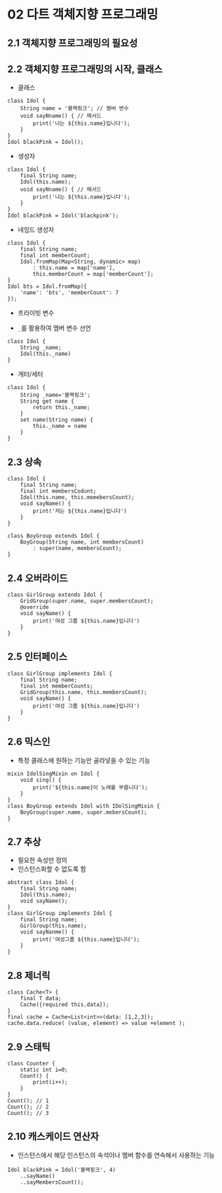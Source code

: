 # 02 다트 객체지향 프로그래밍
## 2.1 객체지향 프로그래밍의 필요성
## 2.2 객체지향 프로그래밍의 시작, 클래스
* 클래스
``` 
class Idol {
    String name = '블랙핑크'; // 멤버 변수
    void sayNname() { // 메서드
        print('나는 ${this.name}입니다');
    }
}
Idol blackPink = Idol();
```
* 생성자
``` 
class Idol {
    final String name;
    Idol(this.name);
    void sayNname() { // 메서드
        print('나는 ${this.name}입니다');
    }
}
Idol blackPink = Idol('blackpink');
```
* 네임드 생성자
``` 
class Idol {
    final String name;
    final int memberCount;
    Idol.fromMap(Map<String, dynamic> map)
        : this.name = map['name'],
        this.memberCount = map['memberCount'];
}
Idol bts = Idol.fromMap({
    'name': 'bts', 'memberCount': 7
});
```
* 프라이빗 변수
- `_`를 활용하여 멤버 변수 선언
``` 
class Idol {
    String _name;
    Idol(this._name)
}
```
* 게터/세터
``` 
class Idol {
    String _name='블랙핑크';
    String get name {
        return this._name;
    }
    set name(String name) {
        this._name = name
    }
}
```
## 2.3 상속
``` 
class Idol {
    final String name;
    final int membersCodunt;
    Idol(this.name, this.memebersCount);
    void sayName() {
        print('저는 ${this.name}입니다')
    }
}

class BoyGroup extends Idol {
    BoyGroup(String name, int membersCount)
        : super(name, membersCount);
}
```
## 2.4 오버라이드
```
class GirlGroup extends Idol {
    GridGroup(super.name, super.membersCount);
    @override
    void sayName() {
        print('여성 그룹 ${this.name}입니다')
    }
}
```
## 2.5 인터페이스
```
class GirlGroup implements Idol {
    final String name;
    final int memberCounts;
    GridGroup(this.name, this.membersCount);
    void sayName() {
        print('여성 그룹 ${this.name}입니다')
    }
}
```
## 2.6 믹스인
- 특정 클래스에 원하는 기능만 골라넣을 수 있는 기능
``` 
mixin IdolSingMixin on Idol {
    void sing() {
        print('${this.name}이 노래를 부릅니다');
    }
}
class BoyGroup extends Idol with IDolSingMixin {
    BoyGroup(super.name, super.mebersCount);
}
```
## 2.7 추상
- 필요한 속성만 정의
- 인스턴스화할 수 없도록 함
``` 
abstract class Idol {
    final String name;
    Idol(this.name);
    void sayName();
}
class GirlGroup implements Idol {
    final String name;
    GirlGroup(this.name);
    void sayNanme() {
        print('여성그룹 ${this.name}입니다');
    }
}
```
## 2.8 제너릭
``` 
class Cache<T> {
    final T data;
    Cache({required this.data});
}
final cache = Cache<List<int>>(data: [1,2,3]);
cache.data.reduce( (value, element) => value +element );
```
## 2.9 스태틱
``` 
class Counter { 
    static int i=0;
    Count() {
        print(i++);
    }
}
Count(); // 1
Count(); // 2
Count(); // 3
```
## 2.10 캐스케이드 연산자
- 인스턴스에서 해당 인스턴스의 속석이나 멤버 함수를 연속해서 사용하는 기능
``` 
Idol blackPink = Idol('블랙핑크', 4)
    ..sayName()
    ..sayMembersCount();
```